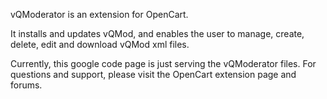 vQModerator is an extension for OpenCart.

It installs and updates vQMod, and enables the user to manage, create, delete, edit and download vQMod xml files.


Currently, this google code page is just serving the vQModerator files.
For questions and support, please visit the OpenCart extension page and forums.